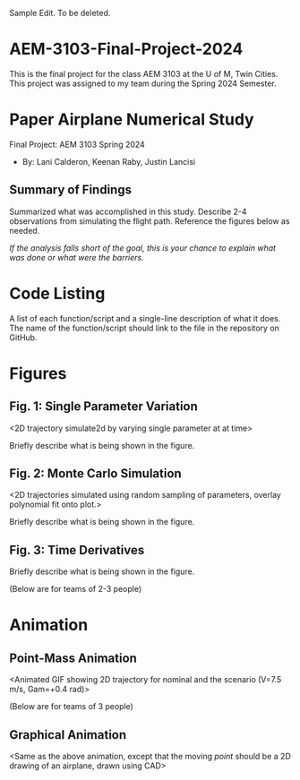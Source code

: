 Sample Edit.  To be deleted.

# AEM-3103-Final-Project-2024
This is the final project for the class AEM 3103 at the U of M, Twin Cities. This project was assigned to my team during the Spring 2024 Semester.

# Paper Airplane Numerical Study
Final Project: AEM 3103 Spring 2024

- By: Lani Calderon, Keenan Raby, Justin Lancisi

## Summary of Findings
<Show the variations studied in a table>

Summarized what was accomplished in this study.  Describe 2-4 observations from simulating the flight path.
Reference the figures below as needed.

*If the analysis falls short of the goal, this is your chance to explain what was done or what were the barriers.*

# Code Listing
A list of each function/script and a single-line description of what it does.  The name of the function/script should link to the file in the repository on GitHub.

# Figures

## Fig. 1: Single Parameter Variation
<2D trajectory simulate2d by varying single parameter at at time>
<The above plot should also show the nominal trajectory>

Briefly describe what is being shown in the figure.

## Fig. 2: Monte Carlo Simulation
<2D trajectories simulated using random sampling of parameters, overlay polynomial fit onto plot.>

Briefly describe what is being shown in the figure.

## Fig. 3: Time Derivatives
<Time-derivative of height and range for the fitted trajectory>

Briefly describe what is being shown in the figure.

(Below are for teams of 2-3 people)

# Animation
## Point-Mass Animation
<Animated GIF showing 2D trajectory for nominal and the scenario (V=7.5 m/s, Gam=+0.4 rad)>

(Below are for teams of 3 people)
## Graphical Animation
<Same as the above animation, except that the moving *point* should be a 2D drawing of an airplane, drawn using CAD>
